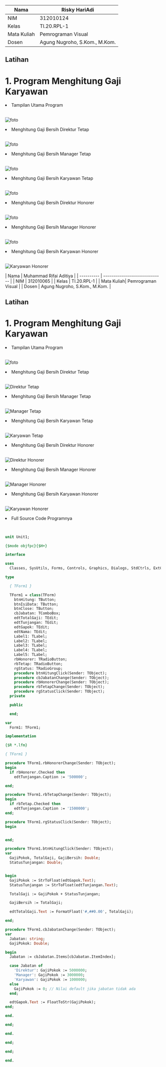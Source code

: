 | Nama       | Risky HariAdi                  |
| ---------- | ------------------------------ |
| NIM        | 312010124                      |
| Kelas      | TI.20.RPL-1                    |
| Mata Kuliah| Pemrograman Visual             |
| Dosen      | Agung Nugroho, S.Kom., M.Kom.  |

## Latihan
# 1. Program Menghitung Gaji Karyawan

<li>Tampilan Utama Program</li></br>

![foto](foto/Slide1.PNG)</p>

<li>Menghitung Gaji Bersih Direktur Tetap</li></br>

![foto](foto/Slide1.PNG)</p>

<li>Menghitung Gaji Bersih Manager Tetap</li></br>

![foto](foto/Slide1.PNG)</p>

<li>Menghitung Gaji Bersih Karyawan Tetap</li></br>

![foto](foto/Slide1.PNG)</p>

<li>Menghitung Gaji Bersih Direktur Honorer</li></br>

![foto](foto/Slide1.PNG)</p>

<li>Menghitung Gaji Bersih Manager Honorer</li></br>

![foto](foto/Slide1.PNG)</p>

<li>Menghitung Gaji Bersih Karyawan Honorer</li></br>

![Karyawan Honorer](Gambar/Karyawan%20Honorer.png)</p>
| Nama       | Muhammad Rifai Aditiya            |
| ---------- | ------------------------------ |
| NIM        | 312010065                      |
| Kelas      | TI.20.RPL-1                    |
| Mata Kuliah| Pemrograman Visual             |
| Dosen      | Agung Nugroho, S.Kom., M.Kom.  |

## Latihan
# 1. Program Menghitung Gaji Karyawan

<li>Tampilan Utama Program</li></br>

![foto](foto/Slide1.PNG)</p>

<li>Menghitung Gaji Bersih Direktur Tetap</li></br>

![Direktur Tetap](Gambar/Direktur%20Tetap.png)</p>

<li>Menghitung Gaji Bersih Manager Tetap</li></br>

![Manager Tetap](Gambar/Manager%20Tetap.png)</p>

<li>Menghitung Gaji Bersih Karyawan Tetap</li></br>

![Karyawan Tetap](Gambar/Karyawan%20Tetap.png)</p>

<li>Menghitung Gaji Bersih Direktur Honorer</li></br>

![Direktur Honorer](Gambar/Direktur%20Honorer.png)</p>

<li>Menghitung Gaji Bersih Manager Honorer</li></br>

![Manager Honorer](Gambar/Manager%20Honorer.png)</p>

<li>Menghitung Gaji Bersih Karyawan Honorer</li></br>

![Karyawan Honorer](Gambar/Karyawan%20Honorer.png)</p>

<li>Full Source Code Programnya</li></br>

```pascal

unit Unit1;

{$mode objfpc}{$H+}

interface

uses
  Classes, SysUtils, Forms, Controls, Graphics, Dialogs, StdCtrls, ExtCtrls;

type

  { TForm1 }

  TForm1 = class(TForm)
    btnHitung: TButton;
    btnIsiData: TButton;
    btnClose: TButton;
    cbJabatan: TComboBox;
    edtTotalGaji: TEdit;
    edtTunjangan: TEdit;
    edtGapok: TEdit;
    edtNama: TEdit;
    Label1: TLabel;
    Label2: TLabel;
    Label3: TLabel;
    Label4: TLabel;
    Label5: TLabel;
    rbHonorer: TRadioButton;
    rbTetap: TRadioButton;
    rgStatus: TRadioGroup;
    procedure btnHitungClick(Sender: TObject);
    procedure cbJabatanChange(Sender: TObject);
    procedure rbHonorerChange(Sender: TObject);
    procedure rbTetapChange(Sender: TObject);
    procedure rgStatusClick(Sender: TObject);
  private

  public

  end;

var
  Form1: TForm1;

implementation

{$R *.lfm}

{ TForm1 }

procedure TForm1.rbHonorerChange(Sender: TObject);
begin
  if rbHonorer.Checked then
    edtTunjangan.Caption := '500000';

end;

procedure TForm1.rbTetapChange(Sender: TObject);
begin
  if rbTetap.Checked then
    edtTunjangan.Caption := '1500000';
end;

procedure TForm1.rgStatusClick(Sender: TObject);
begin


end;

procedure TForm1.btnHitungClick(Sender: TObject);
var
  GajiPokok, TotalGaji, GajiBersih: Double;
  StatusTunjangan: Double;


begin
  GajiPokok := StrToFloat(edtGapok.Text);
  StatusTunjangan := StrToFloat(edtTunjangan.Text);

  TotalGaji := GajiPokok + StatusTunjangan;

  GajiBersih := TotalGaji;

  edtTotalGaji.Text := FormatFloat('#,##0.00', TotalGaji);

end;

procedure TForm1.cbJabatanChange(Sender: TObject);
var
  Jabatan: string;
  GajiPokok: Double;

begin
  Jabatan := cbJabatan.Items[cbJabatan.ItemIndex];

  case Jabatan of
    'Direktur': GajiPokok := 5000000;
    'Manager': GajiPokok := 3000000;
    'Karyawan': GajiPokok := 1000000;
  else
    GajiPokok := 0; // Nilai default jika jabatan tidak ada
  end;

  edtGapok.Text := FloatToStr(GajiPokok);
end;

end.

end;

end.

end;

end;

end.


```